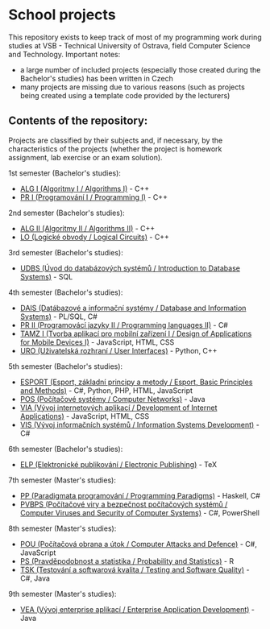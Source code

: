 # School projects
This repository exists to keep track of most of my programming work during studies at VSB - Technical University of Ostrava, field Computer Science and Technology.
Important notes:
- a large number of included projects (especially those created during the Bachelor's studies) has been written in Czech
- many projects are missing due to various reasons (such as projects being created using a template code provided by the lecturers)

## Contents of the repository:
Projects are classified by their subjects and, if necessary, by the characteristics of the projects (whether the project is homework assignment, lab exercise or an exam solution).

1st semester (Bachelor's studies):
- <a href="https://github.com/josefmicak/school-projects/tree/main/ALG_I">ALG I (Algoritmy I / Algorithms I)</a> - C++
- <a href="https://github.com/josefmicak/school-projects/tree/main/PR_I">PR I (Programování I / Programming I)</a> - C++

2nd semester (Bachelor's studies):
- <a href="https://github.com/josefmicak/school-projects/tree/main/ALG_II">ALG II (Algoritmy II / Algorithms II)</a> - C++
- <a href="https://github.com/josefmicak/school-projects/tree/main/LO">LO (Logické obvody / Logical Circuits)</a> - C++

3rd semester (Bachelor's studies):
- <a href="https://github.com/josefmicak/school-projects/tree/main/UDBS">UDBS (Úvod do databázových systémů / Introduction to Database Systems)</a> - SQL

4th semester (Bachelor's studies):
- <a href="https://github.com/josefmicak/school-projects/tree/main/DAIS">DAIS (Datábazové a informační systémy / Database and Information Systems)</a> - PL/SQL, C#
- <a href="https://github.com/josefmicak/school-projects/tree/main/PJ_II">PR II (Programovácí jazyky II / Programming languages II)</a> - C#
- <a href="https://github.com/josefmicak/school-projects/tree/main/URO">TAMZ I (Tvorba aplikací pro mobilní zařízení I / Design of Applications for Mobile Devices I)</a> - JavaScript, HTML, CSS
- <a href="https://github.com/josefmicak/school-projects/tree/main/URO">URO (Uživatelská rozhraní / User Interfaces)</a> - Python, C++

5th semester (Bachelor's studies):
- <a href="https://github.com/josefmicak/school-projects/tree/main/ESPORT">ESPORT (Esport, základní principy a metody / Esport, Basic Principles and Methods)</a> - C#, Python, PHP, HTML, JavaScript
- <a href="https://github.com/josefmicak/school-projects/tree/main/POS">POS (Počítačové systémy / Computer Networks)</a> - Java
- <a href="https://github.com/josefmicak/school-projects/tree/main/VIA">VIA (Vývoj internetových aplikací / Development of Internet Applications)</a> - JavaScript, HTML, CSS
- <a href="https://github.com/josefmicak/school-projects/tree/main/VIS">VIS (Vývoj informačních systémů / Information Systems Development)</a> - C#

6th semester (Bachelor's studies):
- <a href="https://github.com/josefmicak/school-projects/tree/main/ELP">ELP (Elektronické publikování / Electronic Publishing)</a> - TeX

7th semester (Master's studies):
- <a href="https://github.com/josefmicak/school-projects/tree/main/PP">PP (Paradigmata programování / Programming Paradigms)</a> - Haskell, C#
- <a href="https://github.com/josefmicak/school-projects/tree/main/PVBPS">PVBPS (Počítačové viry a bezpečnost počítačových systémů / Computer Viruses and Security of Computer Systems)</a> - C#, PowerShell

8th semester (Master's studies):
- <a href="https://github.com/josefmicak/school-projects/tree/main/POU">POU (Počítačová obrana a útok / Computer Attacks and Defence)</a> - C#, JavaScript
- <a href="https://github.com/josefmicak/school-projects/tree/main/PS">PS (Pravděpodobnost a statistika / Probability and Statistics)</a> - R
- <a href="https://github.com/josefmicak/school-projects/tree/main/TSK">TSK (Testování a softwarová kvalita / Testing and Software Quality)</a> - C#, Java

9th semester (Master's studies):
- <a href="https://github.com/josefmicak/school-projects/tree/main/VEA">VEA (Vývoj enterprise aplikací / Enterprise Application Development)</a> - Java